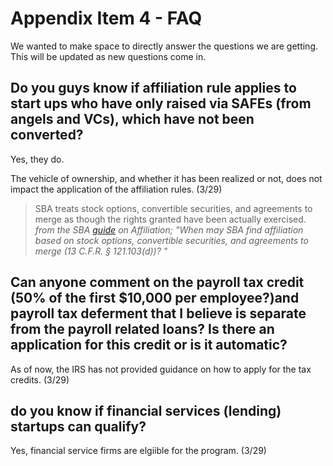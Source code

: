 # Appendix Item 4 - FAQ

We wanted to make space to directly answer the questions we are getting. This will be updated as new questions come in.

## Do you guys know if affiliation rule applies to start ups who have only raised via SAFEs (from angels and VCs), which have not been converted?
Yes, they do.

The vehicle of ownership, and whether it has been realized or not, does not impact the application of the affiliation rules. (3/29)


> SBA treats stock options, convertible securities, and agreements to merge as though the rights granted have been actually exercised.
_from the SBA [guide](https://www.sba.gov/sites/default/files/2018-09/2018-07-13%20AFFILIATION%20GUIDE_Updated%20%281%29.pdf) on Affiliation; "When may SBA find affiliation based on stock options, convertible securities, and agreements to merge (13 C.F.R. § 121.103(d))? "_


## Can anyone comment on the payroll tax credit (50% of the first $10,000 per employee?)and payroll tax deferment that I believe is separate from the payroll related loans? Is there an application for this credit or is it automatic?
As of now, the IRS has not provided guidance on how to apply for the tax credits. (3/29)

## do you know if financial services (lending) startups can qualify?
Yes, financial service firms are elgiible for the program. (3/29)
